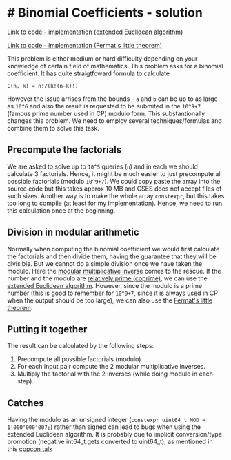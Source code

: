 # # Binomial Coefficients - solution

[Link to code - implementation (extended Euclidean algorithm)](https://github.com/simon-hrabec/cses-solutions/blob/master/mathematics/binomial-coefficients/binomial-coefficients-eea.cpp)

[Link to code - implementation (Fermat's little theorem)](https://github.com/simon-hrabec/cses-solutions/blob/master/mathematics/binomial-coefficients/binomial-coefficients-flt.cpp)

This problem is either medium or hard difficulty depending on your knowledge of certain field of mathematics. This problem asks for a binomial coefficient. It has quite straigtfoward formula to calculate

`C(n, k) = n!/(k!(n-k)!)`

However the issue arrises from the bounds - `a` and `b` can be up to as large as `10^6` and also the result is requested to be submited in the `10^9+7` (famous prime number used in CP) modulo form. This substantionally changes this problem. We need to employ several techniques/formulas and combine them to solve this task.

## Precompute the factorials
We are asked to solve up to `10^5` queries (`n`) and in each we should calculate 3 factorials. Hence, it might be much easier to just precompute all possible factorials (modulo `10^9+7`). We could copy paste the array into the source code but this takes approx 10 MB and CSES does not accept files of such sizes. Another way is to make the whole array `constexpr`, but this takes too long to compile (at least for my implementation). Hence, we need to run this calculation once at the beginning.

## Division in modular arithmetic
Normally when computing the binomial coefficient we would first calculate the factorials and then divide them, having the guarantee that they will be divisible. But we cannot do a simple division once we have taken the modulo. Here the [modular multiplicative inverse](https://en.wikipedia.org/wiki/Modular_multiplicative_inverse) comes to the rescue. If the number and the modulo are [relatively prime (coprime)](https://en.wikipedia.org/wiki/Coprime_integers), we can use the [extended Euclidean algorithm](https://en.wikipedia.org/wiki/Extended_Euclidean_algorithm#Computing_multiplicative_inverses_in_modular_structures). However, since the modulo is a prime number (this is good to remember for `10^9+7`, since it is always used in CP when the output should be too large), we can also use the [Fermat's little theorem](https://en.wikipedia.org/wiki/Fermat%27s_little_theorem).

## Putting it together
The result can be calculated by the following steps:
 1. Precompute all possible factorials (modulo)
 2. For each input pair compute the 2 modular multiplicative inverses.
 3. Multiply the factorial with the 2 inverses (while doing modulo in each step).

## Catches
Having the modulo as an unsigned integer (`constexpr uint64_t MOD = 1'000'000'007;`) rather than signed can lead to bugs when using the extended Euclidean algorithm. It is probably due to implicit conversion/type promotion (negative int64_t gets converted to uint64_t), as mentioned in this [cppcon talk](https://youtu.be/UONLB7wBVSc?t=2355) 
